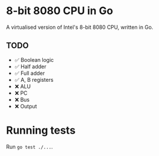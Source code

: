 # 8-bit 8080 CPU in Go

A virtualised version of Intel's 8-bit 8080 CPU, written in Go.

## TODO

- ✅ Boolean logic 
- ✅ Half adder
- ✅ Full adder
- ✅ A, B registers
- ❌ ALU
- ❌ PC
- ❌ Bus
- ❌ Output

# Running tests

Run `go test ./...`.